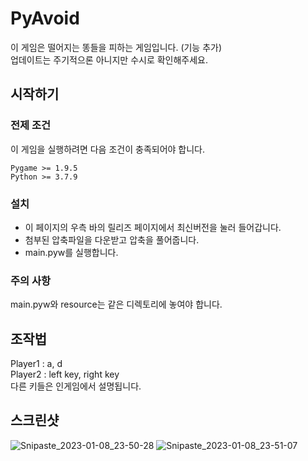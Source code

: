 # PyAvoid
이 게임은 떨어지는 똥들을 피하는 게임입니다. (기능 추가)  
업데이트는 주기적으론 아니지만 수시로 확인해주세요.

## 시작하기
### 전제 조건
이 게임을 실행하려면 다음 조건이 충족되어야 합니다.
```
Pygame >= 1.9.5
Python >= 3.7.9
```

### 설치
* 이 페이지의 우측 바의 릴리즈 페이지에서 최신버전을 눌러 들어갑니다.
* 첨부된 압축파일을 다운받고 압축을 풀어줍니다.
* main.pyw를 실행합니다.

### 주의 사항
main.pyw와 resource는 같은 디렉토리에 놓여야 합니다.

## 조작법
Player1 : a, d  
Player2 : left key, right key  
다른 키들은 인게임에서 설명됩니다.

## 스크린샷
![Snipaste_2023-01-08_23-50-28](https://user-images.githubusercontent.com/72603240/211202926-25d7a5e6-a9df-4568-b8bf-ed53ed4c98fb.png)
![Snipaste_2023-01-08_23-51-07](https://user-images.githubusercontent.com/72603240/211202940-c5232a7b-4b39-4c65-aa44-2b6e1a2c9692.png)